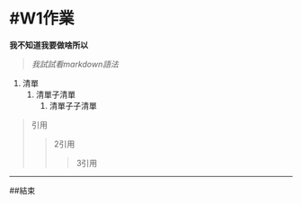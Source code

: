 #W1作業
===
**我不知道我要做啥所以**
>*我試試看markdown語法*
1. 清單
    1. 清單子清單
        1. 清單子子清單

>引用
>>2引用
>>>3引用
---
##結束
